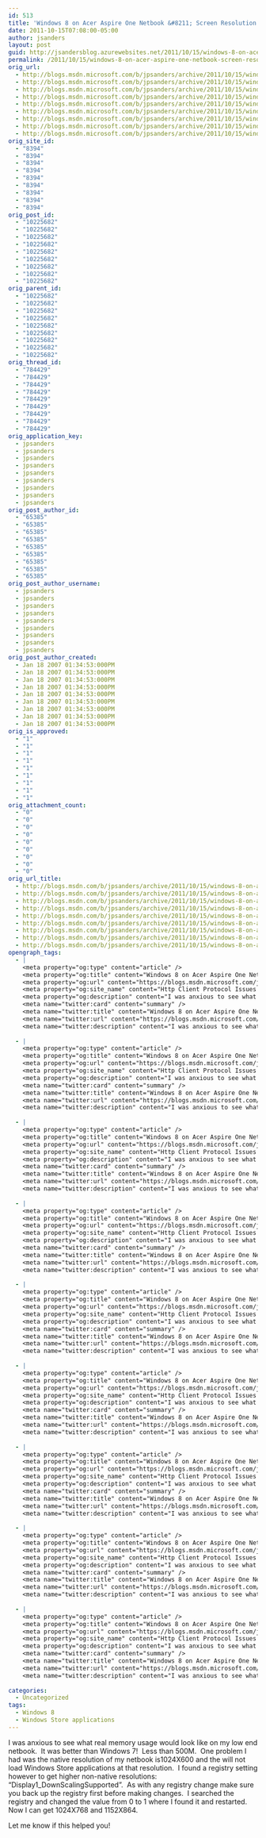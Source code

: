 ```yaml
---
id: 513
title: 'Windows 8 on Acer Aspire One Netbook &#8211; Screen Resolution etc&#8230;'
date: 2011-10-15T07:08:00-05:00
author: jsanders
layout: post
guid: http://jsandersblog.azurewebsites.net/2011/10/15/windows-8-on-acer-aspire-one-netbook-screen-resolution-etc/
permalink: /2011/10/15/windows-8-on-acer-aspire-one-netbook-screen-resolution-etc/
orig_url:
  - http://blogs.msdn.microsoft.com/b/jpsanders/archive/2011/10/15/windows-8-on-acer-aspire-one-netbook-screen-resolution-etc.aspx
  - http://blogs.msdn.microsoft.com/b/jpsanders/archive/2011/10/15/windows-8-on-acer-aspire-one-netbook-screen-resolution-etc.aspx
  - http://blogs.msdn.microsoft.com/b/jpsanders/archive/2011/10/15/windows-8-on-acer-aspire-one-netbook-screen-resolution-etc.aspx
  - http://blogs.msdn.microsoft.com/b/jpsanders/archive/2011/10/15/windows-8-on-acer-aspire-one-netbook-screen-resolution-etc.aspx
  - http://blogs.msdn.microsoft.com/b/jpsanders/archive/2011/10/15/windows-8-on-acer-aspire-one-netbook-screen-resolution-etc.aspx
  - http://blogs.msdn.microsoft.com/b/jpsanders/archive/2011/10/15/windows-8-on-acer-aspire-one-netbook-screen-resolution-etc.aspx
  - http://blogs.msdn.microsoft.com/b/jpsanders/archive/2011/10/15/windows-8-on-acer-aspire-one-netbook-screen-resolution-etc.aspx
  - http://blogs.msdn.microsoft.com/b/jpsanders/archive/2011/10/15/windows-8-on-acer-aspire-one-netbook-screen-resolution-etc.aspx
  - http://blogs.msdn.microsoft.com/b/jpsanders/archive/2011/10/15/windows-8-on-acer-aspire-one-netbook-screen-resolution-etc.aspx
orig_site_id:
  - "8394"
  - "8394"
  - "8394"
  - "8394"
  - "8394"
  - "8394"
  - "8394"
  - "8394"
  - "8394"
orig_post_id:
  - "10225682"
  - "10225682"
  - "10225682"
  - "10225682"
  - "10225682"
  - "10225682"
  - "10225682"
  - "10225682"
  - "10225682"
orig_parent_id:
  - "10225682"
  - "10225682"
  - "10225682"
  - "10225682"
  - "10225682"
  - "10225682"
  - "10225682"
  - "10225682"
  - "10225682"
orig_thread_id:
  - "784429"
  - "784429"
  - "784429"
  - "784429"
  - "784429"
  - "784429"
  - "784429"
  - "784429"
  - "784429"
orig_application_key:
  - jpsanders
  - jpsanders
  - jpsanders
  - jpsanders
  - jpsanders
  - jpsanders
  - jpsanders
  - jpsanders
  - jpsanders
orig_post_author_id:
  - "65385"
  - "65385"
  - "65385"
  - "65385"
  - "65385"
  - "65385"
  - "65385"
  - "65385"
  - "65385"
orig_post_author_username:
  - jpsanders
  - jpsanders
  - jpsanders
  - jpsanders
  - jpsanders
  - jpsanders
  - jpsanders
  - jpsanders
  - jpsanders
orig_post_author_created:
  - Jan 18 2007 01:34:53:000PM
  - Jan 18 2007 01:34:53:000PM
  - Jan 18 2007 01:34:53:000PM
  - Jan 18 2007 01:34:53:000PM
  - Jan 18 2007 01:34:53:000PM
  - Jan 18 2007 01:34:53:000PM
  - Jan 18 2007 01:34:53:000PM
  - Jan 18 2007 01:34:53:000PM
  - Jan 18 2007 01:34:53:000PM
orig_is_approved:
  - "1"
  - "1"
  - "1"
  - "1"
  - "1"
  - "1"
  - "1"
  - "1"
  - "1"
orig_attachment_count:
  - "0"
  - "0"
  - "0"
  - "0"
  - "0"
  - "0"
  - "0"
  - "0"
  - "0"
orig_url_title:
  - http://blogs.msdn.com/b/jpsanders/archive/2011/10/15/windows-8-on-acer-aspire-one-netbook-screen-resolution-etc.aspx
  - http://blogs.msdn.com/b/jpsanders/archive/2011/10/15/windows-8-on-acer-aspire-one-netbook-screen-resolution-etc.aspx
  - http://blogs.msdn.com/b/jpsanders/archive/2011/10/15/windows-8-on-acer-aspire-one-netbook-screen-resolution-etc.aspx
  - http://blogs.msdn.com/b/jpsanders/archive/2011/10/15/windows-8-on-acer-aspire-one-netbook-screen-resolution-etc.aspx
  - http://blogs.msdn.com/b/jpsanders/archive/2011/10/15/windows-8-on-acer-aspire-one-netbook-screen-resolution-etc.aspx
  - http://blogs.msdn.com/b/jpsanders/archive/2011/10/15/windows-8-on-acer-aspire-one-netbook-screen-resolution-etc.aspx
  - http://blogs.msdn.com/b/jpsanders/archive/2011/10/15/windows-8-on-acer-aspire-one-netbook-screen-resolution-etc.aspx
  - http://blogs.msdn.com/b/jpsanders/archive/2011/10/15/windows-8-on-acer-aspire-one-netbook-screen-resolution-etc.aspx
  - http://blogs.msdn.com/b/jpsanders/archive/2011/10/15/windows-8-on-acer-aspire-one-netbook-screen-resolution-etc.aspx
opengraph_tags:
  - |
    <meta property="og:type" content="article" />
    <meta property="og:title" content="Windows 8 on Acer Aspire One Netbook &#8211; Screen Resolution etc&#8230;" />
    <meta property="og:url" content="https://blogs.msdn.microsoft.com/jpsanders/2011/10/15/windows-8-on-acer-aspire-one-netbook-screen-resolution-etc/" />
    <meta property="og:site_name" content="Http Client Protocol Issues (and other fun stuff I support)" />
    <meta property="og:description" content="I was anxious to see what real memory usage would look like on my low end netbook.&nbsp; It was better than Windows 7!&nbsp; Less than 500M.&nbsp; One problem I had was the native resolution of my netbook is1024X600 and the will not load Windows Store applications&nbsp;at that resolution.&nbsp; I found a registry setting however to..." />
    <meta name="twitter:card" content="summary" />
    <meta name="twitter:title" content="Windows 8 on Acer Aspire One Netbook &#8211; Screen Resolution etc&#8230;" />
    <meta name="twitter:url" content="https://blogs.msdn.microsoft.com/jpsanders/2011/10/15/windows-8-on-acer-aspire-one-netbook-screen-resolution-etc/" />
    <meta name="twitter:description" content="I was anxious to see what real memory usage would look like on my low end netbook.&nbsp; It was better than Windows 7!&nbsp; Less than 500M.&nbsp; One problem I had was the native resolution of my netbook is1024X600 and the will not load Windows Store applications&nbsp;at that resolution.&nbsp; I found a registry setting however to..." />
    
  - |
    <meta property="og:type" content="article" />
    <meta property="og:title" content="Windows 8 on Acer Aspire One Netbook &#8211; Screen Resolution etc&#8230;" />
    <meta property="og:url" content="https://blogs.msdn.microsoft.com/jpsanders/2011/10/15/windows-8-on-acer-aspire-one-netbook-screen-resolution-etc/" />
    <meta property="og:site_name" content="Http Client Protocol Issues (and other fun stuff I support)" />
    <meta property="og:description" content="I was anxious to see what real memory usage would look like on my low end netbook.&nbsp; It was better than Windows 7!&nbsp; Less than 500M.&nbsp; One problem I had was the native resolution of my netbook is1024X600 and the will not load Windows Store applications&nbsp;at that resolution.&nbsp; I found a registry setting however to..." />
    <meta name="twitter:card" content="summary" />
    <meta name="twitter:title" content="Windows 8 on Acer Aspire One Netbook &#8211; Screen Resolution etc&#8230;" />
    <meta name="twitter:url" content="https://blogs.msdn.microsoft.com/jpsanders/2011/10/15/windows-8-on-acer-aspire-one-netbook-screen-resolution-etc/" />
    <meta name="twitter:description" content="I was anxious to see what real memory usage would look like on my low end netbook.&nbsp; It was better than Windows 7!&nbsp; Less than 500M.&nbsp; One problem I had was the native resolution of my netbook is1024X600 and the will not load Windows Store applications&nbsp;at that resolution.&nbsp; I found a registry setting however to..." />
    
  - |
    <meta property="og:type" content="article" />
    <meta property="og:title" content="Windows 8 on Acer Aspire One Netbook &#8211; Screen Resolution etc&#8230;" />
    <meta property="og:url" content="https://blogs.msdn.microsoft.com/jpsanders/2011/10/15/windows-8-on-acer-aspire-one-netbook-screen-resolution-etc/" />
    <meta property="og:site_name" content="Http Client Protocol Issues (and other fun stuff I support)" />
    <meta property="og:description" content="I was anxious to see what real memory usage would look like on my low end netbook.&nbsp; It was better than Windows 7!&nbsp; Less than 500M.&nbsp; One problem I had was the native resolution of my netbook is1024X600 and the will not load Windows Store applications&nbsp;at that resolution.&nbsp; I found a registry setting however to..." />
    <meta name="twitter:card" content="summary" />
    <meta name="twitter:title" content="Windows 8 on Acer Aspire One Netbook &#8211; Screen Resolution etc&#8230;" />
    <meta name="twitter:url" content="https://blogs.msdn.microsoft.com/jpsanders/2011/10/15/windows-8-on-acer-aspire-one-netbook-screen-resolution-etc/" />
    <meta name="twitter:description" content="I was anxious to see what real memory usage would look like on my low end netbook.&nbsp; It was better than Windows 7!&nbsp; Less than 500M.&nbsp; One problem I had was the native resolution of my netbook is1024X600 and the will not load Windows Store applications&nbsp;at that resolution.&nbsp; I found a registry setting however to..." />
    
  - |
    <meta property="og:type" content="article" />
    <meta property="og:title" content="Windows 8 on Acer Aspire One Netbook &#8211; Screen Resolution etc&#8230;" />
    <meta property="og:url" content="https://blogs.msdn.microsoft.com/jpsanders/2011/10/15/windows-8-on-acer-aspire-one-netbook-screen-resolution-etc/" />
    <meta property="og:site_name" content="Http Client Protocol Issues (and other fun stuff I support)" />
    <meta property="og:description" content="I was anxious to see what real memory usage would look like on my low end netbook.&nbsp; It was better than Windows 7!&nbsp; Less than 500M.&nbsp; One problem I had was the native resolution of my netbook is1024X600 and the will not load Windows Store applications&nbsp;at that resolution.&nbsp; I found a registry setting however to..." />
    <meta name="twitter:card" content="summary" />
    <meta name="twitter:title" content="Windows 8 on Acer Aspire One Netbook &#8211; Screen Resolution etc&#8230;" />
    <meta name="twitter:url" content="https://blogs.msdn.microsoft.com/jpsanders/2011/10/15/windows-8-on-acer-aspire-one-netbook-screen-resolution-etc/" />
    <meta name="twitter:description" content="I was anxious to see what real memory usage would look like on my low end netbook.&nbsp; It was better than Windows 7!&nbsp; Less than 500M.&nbsp; One problem I had was the native resolution of my netbook is1024X600 and the will not load Windows Store applications&nbsp;at that resolution.&nbsp; I found a registry setting however to..." />
    
  - |
    <meta property="og:type" content="article" />
    <meta property="og:title" content="Windows 8 on Acer Aspire One Netbook &#8211; Screen Resolution etc&#8230;" />
    <meta property="og:url" content="https://blogs.msdn.microsoft.com/jpsanders/2011/10/15/windows-8-on-acer-aspire-one-netbook-screen-resolution-etc/" />
    <meta property="og:site_name" content="Http Client Protocol Issues (and other fun stuff I support)" />
    <meta property="og:description" content="I was anxious to see what real memory usage would look like on my low end netbook.&nbsp; It was better than Windows 7!&nbsp; Less than 500M.&nbsp; One problem I had was the native resolution of my netbook is1024X600 and the will not load Windows Store applications&nbsp;at that resolution.&nbsp; I found a registry setting however to..." />
    <meta name="twitter:card" content="summary" />
    <meta name="twitter:title" content="Windows 8 on Acer Aspire One Netbook &#8211; Screen Resolution etc&#8230;" />
    <meta name="twitter:url" content="https://blogs.msdn.microsoft.com/jpsanders/2011/10/15/windows-8-on-acer-aspire-one-netbook-screen-resolution-etc/" />
    <meta name="twitter:description" content="I was anxious to see what real memory usage would look like on my low end netbook.&nbsp; It was better than Windows 7!&nbsp; Less than 500M.&nbsp; One problem I had was the native resolution of my netbook is1024X600 and the will not load Windows Store applications&nbsp;at that resolution.&nbsp; I found a registry setting however to..." />
    
  - |
    <meta property="og:type" content="article" />
    <meta property="og:title" content="Windows 8 on Acer Aspire One Netbook &#8211; Screen Resolution etc&#8230;" />
    <meta property="og:url" content="https://blogs.msdn.microsoft.com/jpsanders/2011/10/15/windows-8-on-acer-aspire-one-netbook-screen-resolution-etc/" />
    <meta property="og:site_name" content="Http Client Protocol Issues (and other fun stuff I support)" />
    <meta property="og:description" content="I was anxious to see what real memory usage would look like on my low end netbook.&nbsp; It was better than Windows 7!&nbsp; Less than 500M.&nbsp; One problem I had was the native resolution of my netbook is1024X600 and the will not load Windows Store applications&nbsp;at that resolution.&nbsp; I found a registry setting however to..." />
    <meta name="twitter:card" content="summary" />
    <meta name="twitter:title" content="Windows 8 on Acer Aspire One Netbook &#8211; Screen Resolution etc&#8230;" />
    <meta name="twitter:url" content="https://blogs.msdn.microsoft.com/jpsanders/2011/10/15/windows-8-on-acer-aspire-one-netbook-screen-resolution-etc/" />
    <meta name="twitter:description" content="I was anxious to see what real memory usage would look like on my low end netbook.&nbsp; It was better than Windows 7!&nbsp; Less than 500M.&nbsp; One problem I had was the native resolution of my netbook is1024X600 and the will not load Windows Store applications&nbsp;at that resolution.&nbsp; I found a registry setting however to..." />
    
  - |
    <meta property="og:type" content="article" />
    <meta property="og:title" content="Windows 8 on Acer Aspire One Netbook &#8211; Screen Resolution etc&#8230;" />
    <meta property="og:url" content="https://blogs.msdn.microsoft.com/jpsanders/2011/10/15/windows-8-on-acer-aspire-one-netbook-screen-resolution-etc/" />
    <meta property="og:site_name" content="Http Client Protocol Issues (and other fun stuff I support)" />
    <meta property="og:description" content="I was anxious to see what real memory usage would look like on my low end netbook.&nbsp; It was better than Windows 7!&nbsp; Less than 500M.&nbsp; One problem I had was the native resolution of my netbook is1024X600 and the will not load Windows Store applications&nbsp;at that resolution.&nbsp; I found a registry setting however to..." />
    <meta name="twitter:card" content="summary" />
    <meta name="twitter:title" content="Windows 8 on Acer Aspire One Netbook &#8211; Screen Resolution etc&#8230;" />
    <meta name="twitter:url" content="https://blogs.msdn.microsoft.com/jpsanders/2011/10/15/windows-8-on-acer-aspire-one-netbook-screen-resolution-etc/" />
    <meta name="twitter:description" content="I was anxious to see what real memory usage would look like on my low end netbook.&nbsp; It was better than Windows 7!&nbsp; Less than 500M.&nbsp; One problem I had was the native resolution of my netbook is1024X600 and the will not load Windows Store applications&nbsp;at that resolution.&nbsp; I found a registry setting however to..." />
    
  - |
    <meta property="og:type" content="article" />
    <meta property="og:title" content="Windows 8 on Acer Aspire One Netbook &#8211; Screen Resolution etc&#8230;" />
    <meta property="og:url" content="https://blogs.msdn.microsoft.com/jpsanders/2011/10/15/windows-8-on-acer-aspire-one-netbook-screen-resolution-etc/" />
    <meta property="og:site_name" content="Http Client Protocol Issues (and other fun stuff I support)" />
    <meta property="og:description" content="I was anxious to see what real memory usage would look like on my low end netbook.&nbsp; It was better than Windows 7!&nbsp; Less than 500M.&nbsp; One problem I had was the native resolution of my netbook is1024X600 and the will not load Windows Store applications&nbsp;at that resolution.&nbsp; I found a registry setting however to..." />
    <meta name="twitter:card" content="summary" />
    <meta name="twitter:title" content="Windows 8 on Acer Aspire One Netbook &#8211; Screen Resolution etc&#8230;" />
    <meta name="twitter:url" content="https://blogs.msdn.microsoft.com/jpsanders/2011/10/15/windows-8-on-acer-aspire-one-netbook-screen-resolution-etc/" />
    <meta name="twitter:description" content="I was anxious to see what real memory usage would look like on my low end netbook.&nbsp; It was better than Windows 7!&nbsp; Less than 500M.&nbsp; One problem I had was the native resolution of my netbook is1024X600 and the will not load Windows Store applications&nbsp;at that resolution.&nbsp; I found a registry setting however to..." />
    
  - |
    <meta property="og:type" content="article" />
    <meta property="og:title" content="Windows 8 on Acer Aspire One Netbook &#8211; Screen Resolution etc&#8230;" />
    <meta property="og:url" content="https://blogs.msdn.microsoft.com/jpsanders/2011/10/15/windows-8-on-acer-aspire-one-netbook-screen-resolution-etc/" />
    <meta property="og:site_name" content="Http Client Protocol Issues (and other fun stuff I support)" />
    <meta property="og:description" content="I was anxious to see what real memory usage would look like on my low end netbook.&nbsp; It was better than Windows 7!&nbsp; Less than 500M.&nbsp; One problem I had was the native resolution of my netbook is1024X600 and the will not load Windows Store applications&nbsp;at that resolution.&nbsp; I found a registry setting however to..." />
    <meta name="twitter:card" content="summary" />
    <meta name="twitter:title" content="Windows 8 on Acer Aspire One Netbook &#8211; Screen Resolution etc&#8230;" />
    <meta name="twitter:url" content="https://blogs.msdn.microsoft.com/jpsanders/2011/10/15/windows-8-on-acer-aspire-one-netbook-screen-resolution-etc/" />
    <meta name="twitter:description" content="I was anxious to see what real memory usage would look like on my low end netbook.&nbsp; It was better than Windows 7!&nbsp; Less than 500M.&nbsp; One problem I had was the native resolution of my netbook is1024X600 and the will not load Windows Store applications&nbsp;at that resolution.&nbsp; I found a registry setting however to..." />
    
categories:
  - Uncategorized
tags:
  - Windows 8
  - Windows Store applications
---
```

I was anxious to see what real memory usage would look like on my low end netbook.&nbsp; It was better than Windows 7!&nbsp; Less than 500M.&nbsp; One problem I had was the native resolution of my netbook is1024X600 and the will not load Windows Store applications&nbsp;at that resolution.&nbsp; I found a registry setting however to get higher non-native resolutions: &#8220;Display1_DownScalingSupported&#8221;.&nbsp; As with any registry change make sure you back up the registry first before making changes.&nbsp; I searched the registry and changed the value from 0 to 1 where I found it and restarted.&nbsp; Now I can get 1024X768 and 1152X864.

Let me know if this helped you!